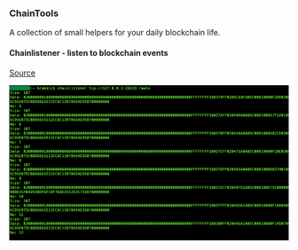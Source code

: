### ChainTools

A collection of small helpers for your daily blockchain life.

#### Chainlistener - listen to blockchain events

[Source](https://github.com/Actinium-project/ChainTools/blob/master/chainlistener.c#L3)

![chainlistener](https://raw.githubusercontent.com/Actinium-project/ACM-Designs/master/random/chainlistener_demo.png)
